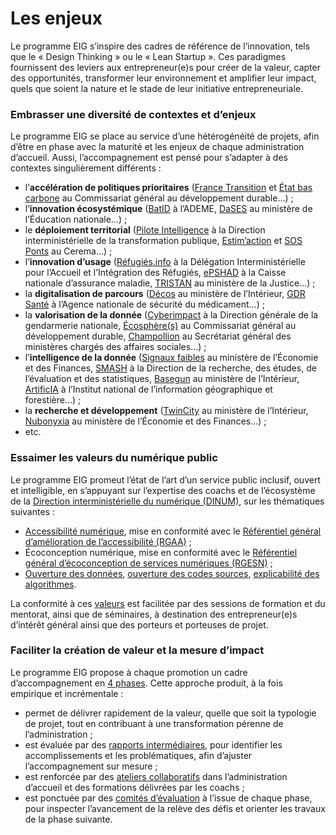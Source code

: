 # Les enjeux

Le programme EIG s’inspire des cadres de référence de l’innovation, tels que le « Design Thinking » ou le « Lean Startup ». Ces paradigmes fournissent des leviers aux entrepreneur(e)s pour créer de la valeur, capter des opportunités, transformer leur environnement et amplifier leur impact, quels que soient la nature et le stade de leur initiative entrepreneuriale.

### Embrasser une diversité de contextes et d’enjeux
Le programme EIG se place au service d’une hétérogénéité de projets, afin d’être en phase avec la maturité et les enjeux de chaque administration d’accueil. Aussi, l’accompagnement est pensé pour s’adapter à des contextes singulièrement différents :
- l’**accélération de politiques prioritaires** ([France Transition](https://eig.etalab.gouv.fr/defis/france-transition/) et [État bas carbone](https://eig.etalab.gouv.fr/defis/etat-bas-carbone/) au Commissariat général au développement durable...) ;
- l’**innovation écosystémique** ([BatID](https://eig.etalab.gouv.fr/defis/batid/) à l’ADEME, [DaSES](https://eig.etalab.gouv.fr/defis/dases-1/) au ministère de l’Éducation nationale...) ;
- le **déploiement territorial** ([Pilote Intelligence](https://eig.etalab.gouv.fr/defis/pilote-intelligence/) à la Direction interministérielle de la transformation publique, [Estim’action](https://eig.etalab.gouv.fr/defis/estim-action/) et [SOS Ponts](https://eig.etalab.gouv.fr/defis/sos-ponts/) au Cerema...) ;
- l’**innovation d’usage** ([Réfugiés.info](https://eig.etalab.gouv.fr/defis/karfur/) à la Délégation Interministérielle pour l’Accueil et l’Intégration des Réfugiés, [ePSHAD](https://eig.etalab.gouv.fr/defis/e-pshad/) à la Caisse nationale d’assurance maladie, [TRISTAN](https://eig.etalab.gouv.fr/defis/tristan/) au ministère de la Justice...) ;
- la **digitalisation de parcours** ([Décos](https://eig.etalab.gouv.fr/defis/decos/) au ministère de l’Intérieur, [GDR Santé](https://eig.etalab.gouv.fr/defis/gdr-sante/) à l’Agence nationale de sécurité du médicament...) ;
- la **valorisation de la donnée** ([Cyberimpact](https://eig.etalab.gouv.fr/defis/cyberimp-ct/) à la Direction générale de la gendarmerie nationale, [Écosphère(s)](https://eig.etalab.gouv.fr/defis/ecospheres/) au  Commissariat général au développement durable, [Champollion](https://eig.etalab.gouv.fr/defis/champollion/) au Secrétariat général des ministères chargés des affaires sociales...) ;
- l’**intelligence de la donnée** ([Signaux faibles](https://eig.etalab.gouv.fr/defis/signaux-faibles/) au ministère de l’Économie et des Finances, [SMASH](https://eig.etalab.gouv.fr/defis/smash/) à la Direction de la recherche, des études, de l’évaluation et des statistiques, [Basegun](https://eig.etalab.gouv.fr/defis/basegun/) au ministère de l’Intérieur, [ArtificIA](https://eig.etalab.gouv.fr/defis/artificia/) à l’Institut national de l’information géographique et forestière...) ;
- la **recherche et développement** ([TwinCity](https://eig.etalab.gouv.fr/defis/twincity/) au ministère de l’Intérieur, [Nubonyxia](https://eig.etalab.gouv.fr/defis/nubonyxia/) au ministère de l’Économie et des Finances...) ;
- etc.

### Essaimer les valeurs du numérique public 
Le programme EIG promeut l’état de l’art d’un service public inclusif, ouvert et intelligible, en s’appuyant sur l’expertise des coachs et de l’écosystème de la [Direction interministérielle du numérique (DINUM)](https://www.numerique.gouv.fr/dinum/), sur les thématiques suivantes :
- [Accessibilité numérique](accessibilite.md), mise en conformité avec le [Référentiel général d’amélioration de l’accessibilité (RGAA)](https://www.numerique.gouv.fr/publications/rgaa-accessibilite/) ;
- Écoconception numérique, mise en conformité avec le [Référentiel général d’écoconception de services numériques (RGESN)](https://ecoresponsable.numerique.gouv.fr/publications/referentiel-general-ecoconception/) ;
- [Ouverture des données](opendata.md), [ouverture des codes sources](opensource.md), [explicabilité des algorithmes](algorithmes.md).

La conformité à ces [valeurs](valeurs.md) est facilitée par des sessions de formation et du mentorat, ainsi que de séminaires, à destination des entrepreneur(e)s d’intérêt général ainsi que des porteurs et porteuses de projet. 

### Faciliter la création de valeur et la mesure d’impact
Le programme EIG propose à chaque promotion un cadre d’accompagnement en [4 phases](phases.md). Cette approche produit, à la fois empirique et incrémentale :
- permet de délivrer rapidement de la valeur, quelle que soit la typologie de projet, tout en contribuant à une transformation pérenne de l’administration ;
- est évaluée par des [rapports intermédiaires](accompagnement.md#rapport-intermédiaire), pour identifier les accomplissements et les problématiques, afin d’ajuster l’accompagnement sur mesure ;
- est renforcée par des [ateliers collaboratifs](accompagnement.md#atelier-collaboratif) dans l’administration d’accueil et des formations délivrées par les coachs ;
- est ponctuée par des [comités d’évaluation](accompagnement.md#comité-dévaluation) à l’issue de chaque phase, pour inspecter l’avancement de la relève des défis et orienter les travaux de la phase suivante.